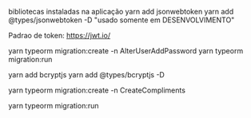 bibliotecas instaladas na aplicação
yarn add jsonwebtoken
yarn add @types/jsonwebtoken -D "usado somente em DESENVOLVIMENTO"


Padrao de token:
https://jwt.io/


yarn typeorm migration:create -n AlterUserAddPassword
yarn typeorm migration:run

yarn add bcryptjs
yarn add @types/bcryptjs -D

yarn typeorm migration:create -n CreateCompliments

yarn typeorm migration:run